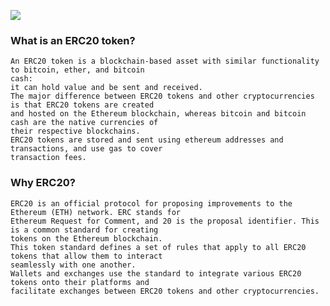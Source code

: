 
![](https://miro.medium.com/max/1500/1*N4Xyvmrm-6uMzJcKkU7BMw.png)

 ### What is an ERC20 token?
   
    An ERC20 token is a blockchain-based asset with similar functionality to bitcoin, ether, and bitcoin 
    cash: 
    it can hold value and be sent and received.
    The major difference between ERC20 tokens and other cryptocurrencies is that ERC20 tokens are created 
    and hosted on the Ethereum blockchain, whereas bitcoin and bitcoin cash are the native currencies of 
    their respective blockchains.
    ERC20 tokens are stored and sent using ethereum addresses and transactions, and use gas to cover 
    transaction fees.

### Why ERC20?

    ERC20 is an official protocol for proposing improvements to the Ethereum (ETH) network. ERC stands for 
    Ethereum Request for Comment, and 20 is the proposal identifier. This is a common standard for creating 
    tokens on the Ethereum blockchain.
    This token standard defines a set of rules that apply to all ERC20 tokens that allow them to interact
    seamlessly with one another.
    Wallets and exchanges use the standard to integrate various ERC20 tokens onto their platforms and 
    facilitate exchanges between ERC20 tokens and other cryptocurrencies.

